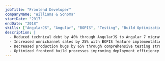 ```yaml
---
jobTitle: "Frontend Developer"
companyName: "Williams & Sonoma"
startDate: "2017"
endDate: "2018"
skills: ["AngularJS", "Angular", "BOPIS", "Testing", "Build Optimization"]
description: |
  - Reduced technical debt by 40% through AngularJS to Angular 7 migration
  - Increased omnichannel sales by 25% with BOPIS feature implementation
  - Decreased production bugs by 65% through comprehensive testing strategy
  - Optimized frontend build processes improving deployment efficiency by 30%
---
```

